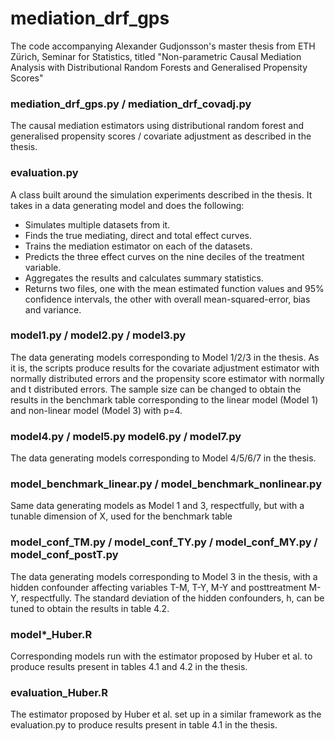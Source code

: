 # mediation_drf_gps
The code accompanying Alexander Gudjonsson's master thesis from ETH Zürich, Seminar for Statistics, titled "Non-parametric Causal Mediation Analysis with Distributional Random Forests and Generalised Propensity Scores"

### mediation_drf_gps.py / mediation_drf_covadj.py
The causal mediation estimators using distributional random forest and generalised propensity scores / covariate adjustment as described in the thesis.

### evaluation.py
A class built around the simulation experiments described in the thesis.
It takes in a data generating model and does the following:
 - Simulates multiple datasets from it.
 - Finds the true mediating, direct and total effect curves.
 - Trains the mediation estimator on each of the datasets.
 - Predicts the three effect curves on the nine deciles of the treatment variable.
 - Aggregates the results and calculates summary statistics.
 - Returns two files, one with the mean estimated function values and 95% confidence intervals,
   the other with overall mean-squared-error, bias and variance.


### model1.py / model2.py / model3.py
The data generating models corresponding to Model 1/2/3 in the thesis. As it is, the scripts produce results for the covariate adjustment estimator with normally distributed errors and the propensity score estimator with normally and t distributed errors. The sample size can be changed to obtain the results in the benchmark table corresponding to the linear model (Model 1) and non-linear model (Model 3) with p=4.

### model4.py / model5.py model6.py / model7.py
The data generating models corresponding to Model 4/5/6/7 in the thesis. 

### model_benchmark_linear.py / model_benchmark_nonlinear.py
Same data generating models as Model 1 and 3, respectfully, but with a tunable dimension of X, used for the benchmark table 

### model_conf_TM.py / model_conf_TY.py / model_conf_MY.py / model_conf_postT.py
The data generating models corresponding to Model 3 in the thesis, with a hidden confounder affecting variables T-M, T-Y, M-Y and posttreatment M-Y, respectfully. The standard deviation of the hidden confounders, h, can be tuned to obtain the results in table 4.2.

### model*_Huber.R
Corresponding models run with the estimator proposed by Huber et al. to produce results present in tables 4.1 and 4.2 in the thesis.

### evaluation_Huber.R
The estimator proposed by Huber et al. set up in a similar framework as the evaluation.py to produce results present in table 4.1 in the thesis.
